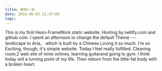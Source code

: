 ```yaml
---
title: 新的一天
date: 2018-06-03 21:47:09
tags:
---
```

This is my first Hexo-FrameWork static website.
Hosting by netlify.com and github.com.
I spent an afternoon to change the default Theme --- landscape to Aria，
which is built by a Chinese.Loving it so much.
I'm so Exciting, though, it's simple website.
Today I feel really fulfilled.
Cleaning room,2 web site of mine onlines, learning guitarand going to gym.
I think today will a turning point of my life.
Then reborn from the little-fat body with a broken heart.